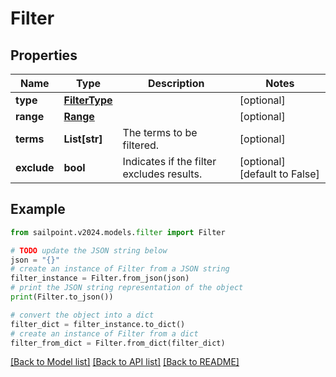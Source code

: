 # Filter


## Properties

Name | Type | Description | Notes
------------ | ------------- | ------------- | -------------
**type** | [**FilterType**](FilterType.md) |  | [optional] 
**range** | [**Range**](Range.md) |  | [optional] 
**terms** | **List[str]** | The terms to be filtered. | [optional] 
**exclude** | **bool** | Indicates if the filter excludes results. | [optional] [default to False]

## Example

```python
from sailpoint.v2024.models.filter import Filter

# TODO update the JSON string below
json = "{}"
# create an instance of Filter from a JSON string
filter_instance = Filter.from_json(json)
# print the JSON string representation of the object
print(Filter.to_json())

# convert the object into a dict
filter_dict = filter_instance.to_dict()
# create an instance of Filter from a dict
filter_from_dict = Filter.from_dict(filter_dict)
```
[[Back to Model list]](../README.md#documentation-for-models) [[Back to API list]](../README.md#documentation-for-api-endpoints) [[Back to README]](../README.md)


